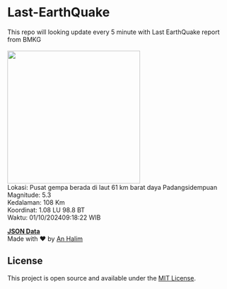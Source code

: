 # Last-EarthQuake
This repo will looking update every 5 minute with Last EarthQuake report from BMKG
<br>
<br>
<img src="https://static.bmkg.go.id/20241001091822.mmi.jpg" width="300"/>
<br>
Lokasi: Pusat gempa berada di laut 61 km barat daya Padangsidempuan <br>
Magnitude: 5.3 <br>
Kedalaman: 108 Km <br>
Koordinat: 1.08 LU 98.8 BT <br>
Waktu: 01/10/202409:18:22 WIB <br>

<a href="./data/data.json">**JSON Data**</a>
<br>
Made with ❤️ by <a href="https://github.com/an-halim">An Halim</a>
## License

This project is open source and available under the [MIT License](LICENSE).
